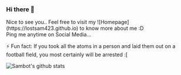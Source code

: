 ### Hi there 👋

<p> 
  Nice to see you.. Feel free to visit my ![Homepage](https://lostsam423.github.io) to know more about me :D <br>
  Ping me anytime on Social Media...
<p>

⚡ Fun fact: If you took all the atoms in a person and laid them out on a football field, you most certainly will be arrested :[

![Sambot's github stats](https://github-readme-stats.vercel.app/api?username=LostSam423&show_icons=true&theme=radical)


